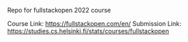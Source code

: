 Repo for fullstackopen 2022 course

Course Link: https://fullstackopen.com/en/
Submission Link: https://studies.cs.helsinki.fi/stats/courses/fullstackopen